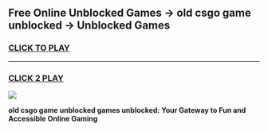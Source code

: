 
## Free Online Unblocked Games → old csgo game unblocked → Unblocked Games
<h3>
<a href="https://premium.freeplayer.one?title=old_csgo_game_unblocked&ref=21F">CLICK TO PLAY</a></h3>
<hr>

<h3>
<a href="https://premium.freeplayer.one?title=old_csgo_game_unblocked&ref=21F">CLICK 2 PLAY</a>
  
</h3>

<a href="https://premium.freeplayer.one?title=old_csgo_game_unblocked&ref=21F/"><img src="https://clearcache.store/games.png"></a>


**old csgo game unblocked games unblocked: Your Gateway to Fun and Accessible Online Gaming**
